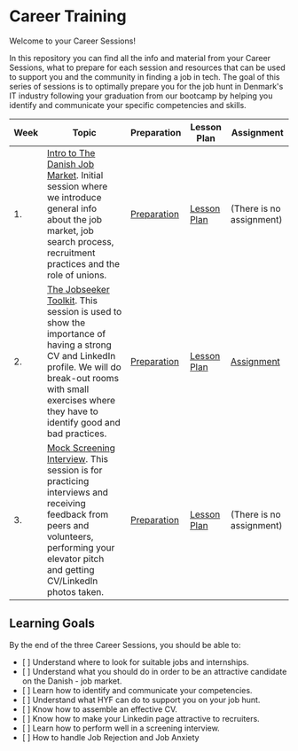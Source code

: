# Career Training

Welcome to your Career Sessions!

In this repository you can find all the info and material from your Career Sessions, what to prepare for each session and resources that can be used to support you and the community in finding a job in tech. The goal of this series of sessions is to optimally prepare you for the job hunt in Denmark's IT industry following your graduation from our bootcamp by helping you identify and communicate your specific competencies and skills.

| Week | Topic                                                                                                                                                                                                                                   | Preparation                           | Lesson Plan                           | Assignment                          |
| ---- | --------------------------------------------------------------------------------------------------------------------------------------------------------------------------------------------------------------------------------------- | ------------------------------------- | ------------------------------------- | ----------------------------------- |
| 1.   | [Intro to The Danish Job Market](./week1/README.md). Initial session where we introduce general info about the job market, job search process, recruitment practices and the role of unions.                                            | [Preparation](./week1/preparation.md) | [Lesson Plan](./week1/lesson-plan.md) | (There is no assignment)            |
| 2.   | [The Jobseeker Toolkit](./week2/README.md). This session is used to show the importance of having a strong CV and LinkedIn profile. We will do break-out rooms with small exercises where they have to identify good and bad practices. | [Preparation](./week2/preparation.md) | [Lesson Plan](./week2/lesson-plan.md) | [Assignment](./week2/assignment.md) |
| 3.   | [Mock Screening Interview](./week3/README.md). This session is for practicing interviews and receiving feedback from peers and volunteers, performing your elevator pitch and getting CV/LinkedIn photos taken.                         | [Preparation](./week3/preparation.md) | [Lesson Plan](./week3/lesson-plan.md) | (There is no assignment)            |

## Learning Goals
By the end of the three Career Sessions, you should be able to:

- [ ] Understand where to look for suitable jobs and internships.
- [ ] Understand what you should do in order to be an attractive candidate on the Danish - job market.
- [ ] Learn how to identify and communicate your competencies.
- [ ] Understand what HYF can do to support you on your job hunt.
- [ ] Know how to assemble an effective CV.
- [ ] Know how to make your Linkedin page attractive to recruiters.
- [ ] Learn how to perform well in a screening interview.
- [ ] How to handle Job Rejection and Job Anxiety
